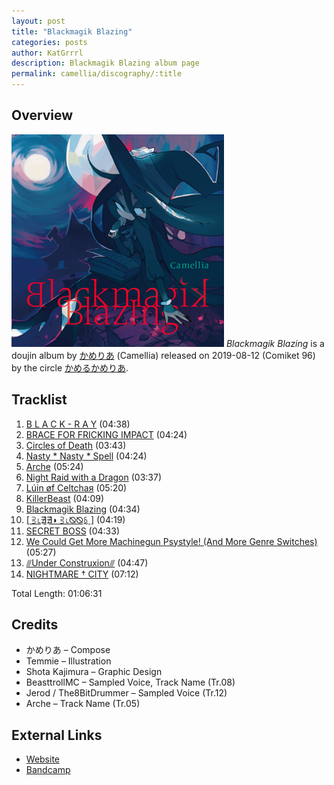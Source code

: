 ```yaml
---
layout: post
title: "Blackmagik Blazing"
categories: posts
author: KatGrrrl
description: Blackmagik Blazing album page
permalink: camellia/discography/:title
---
```


## Overview

![CTCD-019](/assets/images/camellia/albums/CTCD-019.png)
*Blackmagik Blazing* is a doujin album by [かめりあ](/postsWiki/_posts/camellia/2023-12-10-camellia.md) (Camellia) released on 2019-08-12 (Comiket 96) by the circle [かめるかめりあ](#).

## Tracklist

1. [B L A C K - R A Y](#) (04:38)
2. [BRACE FOR FRICKING IMPACT](#) (04:24)
3. [Circles of Death](#) (03:43)
4. [Nasty * Nasty * Spell](#) (04:24)
5. [Arche](#) (05:24)
6. [Night Raid with a Dragon](#) (03:37)
7. [Lúin øf Celtchaя](#) (05:20)
8. [KillerBeast](#) (04:09)
9. [Blackmagik Blazing](#) (04:34)
10. [\[ ⫖⌊∄∄◗ ⫖⌊⦰⦰ꗐ \]](#) (04:19)
11. [SECRET BOSS](#) (04:33)
12. [We Could Get More Machinegun Psystyle! (And More Genre Switches)](#) (05:27)
13. [⫻Under Construxion⫻](#) (04:47)
14. [NIGHTMARE † CITY](#) (07:12)

Total Length: 01:06:31

## Credits

* かめりあ – Compose
* Temmie – Illustration
* Shota Kajimura – Graphic Design
* BeasttrollMC – Sampled Voice, Track Name (Tr.08)
* Jerod / The8BitDrummer – Sampled Voice (Tr.12)
* Arche – Track Name (Tr.05)

## External Links

* [Website](https://cametek.jp/black/)
* [Bandcamp](https://cametek.bandcamp.com/album/blackmagik-blazing)
